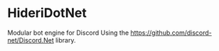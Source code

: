 # HideriDotNet
Modular bot engine for Discord
Using the https://github.com/discord-net/Discord.Net library.
